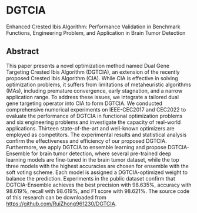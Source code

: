 # DGTCIA
Enhanced Crested Ibis Algorithm: Performance Validation in Benchmark Functions, Engineering Problem, and Application in Brain Tumor Detection

## Abstract
This paper presents a novel optimization method named Dual Gene Targeting Crested Ibis Algorithm (DGTCIA), an extension of the recently proposed Crested Ibis Algorithm (CIA). While CIA is effective in solving optimization problems, it suffers from limitations of metaheuristic algorithms (MAs), including premature convergence, early stagnation, and a narrow application range. To address these issues, we integrate a tailored dual gene targeting operator into CIA to form DGTCIA. We conducted comprehensive numerical experiments on IEEE-CEC2017 and CEC2022 to evaluate the performance of DGTCIA in functional optimization problems and six engineering problems and investigate the capacity of real-world applications. Thirteen state-of-the-art and well-known optimizers are employed as competitors. The experimental results and statistical analysis confirm the effectiveness and efficiency of our proposed DGTCIA. Furthermore, we apply DGTCIA to ensemble learning and propose DGTCIA-Ensemble for brain tumor detection, where several pre-trained deep learning models are fine-tuned in the brain tumor dataset, while the top three models with the highest accuracies are chosen for ensemble with the soft voting scheme. Each model is assigned a DGTCIA-optimized weight to balance the prediction. Experiments in the public dataset confirm that DGTCIA-Ensemble achieves the best precision with 98.635\%, accuracy with 98.619%, recall with 98.619%, and F1 score with 98.621%. The source code of this research can be downloaded from https://github.com/RuiZhong961230/DGTCIA.
